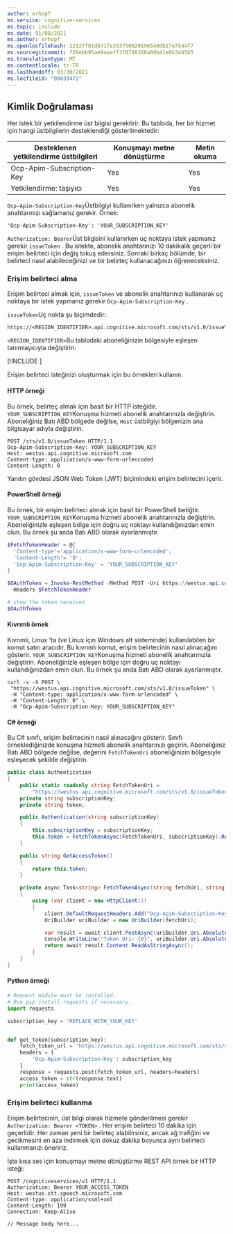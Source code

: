 ```yaml
---
author: erhopf
ms.service: cognitive-services
ms.topic: include
ms.date: 01/08/2021
ms.author: erhopf
ms.openlocfilehash: 22127f81d871fe333750020196540db17e7544f7
ms.sourcegitcommit: f28ebb95ae9aaaff3f87d8388a09b41e0b3445b5
ms.translationtype: MT
ms.contentlocale: tr-TR
ms.lasthandoff: 03/30/2021
ms.locfileid: "98033472"
---
```

## <a name="authentication"></a>Kimlik Doğrulaması

Her istek bir yetkilendirme üst bilgisi gerektirir. Bu tabloda, her bir hizmet için hangi üstbilgilerin desteklendiği gösterilmektedir:

| Desteklenen yetkilendirme üstbilgileri | Konuşmayı metne dönüştürme | Metin okuma |
|------------------------|----------------|----------------|
| Ocp-Apim-Subscription-Key | Yes | Yes |
| Yetkilendirme: taşıyıcı | Yes | Yes |

`Ocp-Apim-Subscription-Key`Üstbilgiyi kullanırken yalnızca abonelik anahtarınızı sağlamanız gerekir. Örnek:

```http
'Ocp-Apim-Subscription-Key': 'YOUR_SUBSCRIPTION_KEY'
```

`Authorization: Bearer`Üst bilgisini kullanırken uç noktaya istek yapmanız gerekir `issueToken` . Bu istekte, abonelik anahtarınızı 10 dakikalık geçerli bir erişim belirteci için değiş tokuş edersiniz. Sonraki birkaç bölümde, bir belirteci nasıl alabileceğinizi ve bir belirteç kullanacağınızı öğreneceksiniz.

### <a name="how-to-get-an-access-token"></a>Erişim belirteci alma

Erişim belirteci almak için, `issueToken` ve abonelik anahtarınızı kullanarak uç noktaya bir istek yapmanız gerekir `Ocp-Apim-Subscription-Key` .

`issueToken`Uç nokta şu biçimdedir:

```http
https://<REGION_IDENTIFIER>.api.cognitive.microsoft.com/sts/v1.0/issueToken
```

`<REGION_IDENTIFIER>`Bu tablodaki aboneliğinizin bölgesiyle eşleşen tanımlayıcıyla değiştirin:

[!INCLUDE [](cognitive-services-speech-service-region-identifier.md)]

Erişim belirteci isteğinizi oluşturmak için bu örnekleri kullanın.

#### <a name="http-sample"></a>HTTP örneği

Bu örnek, belirteç almak için basit bir HTTP isteğidir. `YOUR_SUBSCRIPTION_KEY`Konuşma hizmeti abonelik anahtarınızla değiştirin. Aboneliğiniz Batı ABD bölgede değilse, `Host` üstbilgiyi bölgenizin ana bilgisayar adıyla değiştirin.

```http
POST /sts/v1.0/issueToken HTTP/1.1
Ocp-Apim-Subscription-Key: YOUR_SUBSCRIPTION_KEY
Host: westus.api.cognitive.microsoft.com
Content-type: application/x-www-form-urlencoded
Content-Length: 0
```

Yanıtın gövdesi JSON Web Token (JWT) biçimindeki erişim belirtecini içerir.

#### <a name="powershell-sample"></a>PowerShell örneği

Bu örnek, bir erişim belirteci almak için basit bir PowerShell betiğtir. `YOUR_SUBSCRIPTION_KEY`Konuşma hizmeti abonelik anahtarınızla değiştirin. Aboneliğinizle eşleşen bölge için doğru uç noktayı kullandığınızdan emin olun. Bu örnek şu anda Batı ABD olarak ayarlanmıştır.

```powershell
$FetchTokenHeader = @{
  'Content-type'='application/x-www-form-urlencoded';
  'Content-Length'= '0';
  'Ocp-Apim-Subscription-Key' = 'YOUR_SUBSCRIPTION_KEY'
}

$OAuthToken = Invoke-RestMethod -Method POST -Uri https://westus.api.cognitive.microsoft.com/sts/v1.0/issueToken
 -Headers $FetchTokenHeader

# show the token received
$OAuthToken

```

#### <a name="curl-sample"></a>Kıvrımlı örnek

Kıvrımlı, Linux 'ta (ve Linux için Windows alt sisteminde) kullanılabilen bir komut satırı aracıdır. Bu kıvrımlı komut, erişim belirtecinin nasıl alınacağını gösterir. `YOUR_SUBSCRIPTION_KEY`Konuşma hizmeti abonelik anahtarınızla değiştirin. Aboneliğinizle eşleşen bölge için doğru uç noktayı kullandığınızdan emin olun. Bu örnek şu anda Batı ABD olarak ayarlanmıştır.

```console
curl -v -X POST \
 "https://westus.api.cognitive.microsoft.com/sts/v1.0/issueToken" \
 -H "Content-type: application/x-www-form-urlencoded" \
 -H "Content-Length: 0" \
 -H "Ocp-Apim-Subscription-Key: YOUR_SUBSCRIPTION_KEY"
```

#### <a name="c-sample"></a>C# örneği

Bu C# sınıfı, erişim belirtecinin nasıl alınacağını gösterir. Sınıfı örneklediğinizde konuşma hizmeti abonelik anahtarınızı geçirin. Aboneliğiniz Batı ABD bölgede değilse, değerini `FetchTokenUri` aboneliğinizin bölgesiyle eşleşecek şekilde değiştirin.

```csharp
public class Authentication
{
    public static readonly string FetchTokenUri =
        "https://westus.api.cognitive.microsoft.com/sts/v1.0/issueToken";
    private string subscriptionKey;
    private string token;

    public Authentication(string subscriptionKey)
    {
        this.subscriptionKey = subscriptionKey;
        this.token = FetchTokenAsync(FetchTokenUri, subscriptionKey).Result;
    }

    public string GetAccessToken()
    {
        return this.token;
    }

    private async Task<string> FetchTokenAsync(string fetchUri, string subscriptionKey)
    {
        using (var client = new HttpClient())
        {
            client.DefaultRequestHeaders.Add("Ocp-Apim-Subscription-Key", subscriptionKey);
            UriBuilder uriBuilder = new UriBuilder(fetchUri);

            var result = await client.PostAsync(uriBuilder.Uri.AbsoluteUri, null);
            Console.WriteLine("Token Uri: {0}", uriBuilder.Uri.AbsoluteUri);
            return await result.Content.ReadAsStringAsync();
        }
    }
}
```

#### <a name="python-sample"></a>Python örneği

```python
# Request module must be installed.
# Run pip install requests if necessary.
import requests

subscription_key = 'REPLACE_WITH_YOUR_KEY'


def get_token(subscription_key):
    fetch_token_url = 'https://westus.api.cognitive.microsoft.com/sts/v1.0/issueToken'
    headers = {
        'Ocp-Apim-Subscription-Key': subscription_key
    }
    response = requests.post(fetch_token_url, headers=headers)
    access_token = str(response.text)
    print(access_token)
```

### <a name="how-to-use-an-access-token"></a>Erişim belirteci kullanma

Erişim belirtecinin, üst bilgi olarak hizmete gönderilmesi gerekir `Authorization: Bearer <TOKEN>` . Her erişim belirteci 10 dakika için geçerlidir. Her zaman yeni bir belirteç alabilirsiniz, ancak ağ trafiğini ve gecikmesini en aza indirmek için dokuz dakika boyunca aynı belirteci kullanmanızı öneririz.

İşte kısa ses için konuşmayı metne dönüştürme REST API örnek bir HTTP isteği:

```http
POST /cognitiveservices/v1 HTTP/1.1
Authorization: Bearer YOUR_ACCESS_TOKEN
Host: westus.stt.speech.microsoft.com
Content-type: application/ssml+xml
Content-Length: 199
Connection: Keep-Alive

// Message body here...
```
